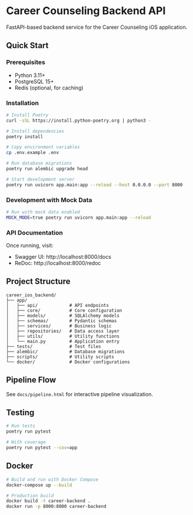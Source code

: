# Career Counseling Backend API

FastAPI-based backend service for the Career Counseling iOS application.

## Quick Start

### Prerequisites
- Python 3.11+
- PostgreSQL 15+
- Redis (optional, for caching)

### Installation

```bash
# Install Poetry
curl -sSL https://install.python-poetry.org | python3 -

# Install dependencies
poetry install

# Copy environment variables
cp .env.example .env

# Run database migrations
poetry run alembic upgrade head

# Start development server
poetry run uvicorn app.main:app --reload --host 0.0.0.0 --port 8000
```

### Development with Mock Data

```bash
# Run with mock data enabled
MOCK_MODE=true poetry run uvicorn app.main:app --reload
```

### API Documentation

Once running, visit:
- Swagger UI: http://localhost:8000/docs
- ReDoc: http://localhost:8000/redoc

## Project Structure

```
career_ios_backend/
├── app/
│   ├── api/            # API endpoints
│   ├── core/           # Core configuration
│   ├── models/         # SQLAlchemy models
│   ├── schemas/        # Pydantic schemas
│   ├── services/       # Business logic
│   ├── repositories/   # Data access layer
│   ├── utils/          # Utility functions
│   └── main.py         # Application entry
├── tests/              # Test files
├── alembic/            # Database migrations
├── scripts/            # Utility scripts
└── docker/             # Docker configurations
```

## Pipeline Flow

See `docs/pipeline.html` for interactive pipeline visualization.

## Testing

```bash
# Run tests
poetry run pytest

# With coverage
poetry run pytest --cov=app
```

## Docker

```bash
# Build and run with Docker Compose
docker-compose up --build

# Production build
docker build -t career-backend .
docker run -p 8000:8000 career-backend
```